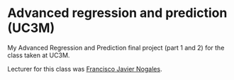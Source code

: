 # Advanced regression and prediction (UC3M)

My Advanced Regression and Prediction final project (part 1 and 2) for the class taken at UC3M.

Lecturer for this class was [Francisco Javier Nogales](https://portal.uc3m.es/portal/page/portal/dpto_estadistica/home/members/francisco_javier_nogales_martin).
